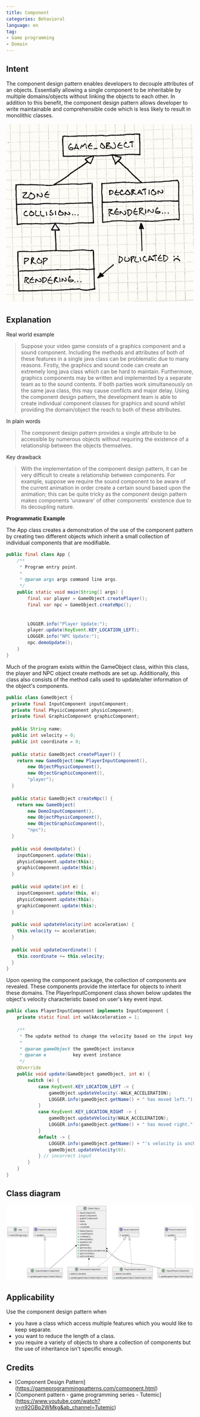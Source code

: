 ```yaml
---
title: Component
categories: Behavioral
language: en
tag:
- Game programming
- Domain
---
```


## Intent

The component design pattern enables developers to decouple attributes of an objects. Essentially allowing a single
component to be inheritable by multiple domains/objects without linking the objects to each other. In addition to this
benefit, the component design pattern allows developer to write maintainable and comprehensible code which is less
likely to result in monolithic classes.

![Intent](./etc/component.duplication.png "Component Design Pattern")

## Explanation

Real world example
> Suppose your video game consists of a graphics component and a sound component. Including the methods and attributes of both of these features in a single java class can be problematic due to many reasons. Firstly, the graphics and sound code can create an extremely long java class which can be hard to maintain. Furthermore, graphics components may be written and implemented by a separate team as to the sound contents. If both parties work simultaneously on the same java class, this may cause conflicts and major delay. Using the component design pattern, the development team is able to create individual component classes for graphics and sound whilst providing the domain/object the reach to both of these attributes.


In plain words
> The component design pattern provides a single attribute to be accessible by numerous objects without requiring the
> existence of a relationship between the objects themselves.

Key drawback
> With the implementation of the component design pattern, it can be very difficult to create a relationship
> between components. For example, suppose we require the sound component to be aware of the current animation in order
> create a certain sound based upon the animation; this can be quite tricky as the component design pattern makes
> components 'unaware' of other components' existence due to its decoupling nature.

**Programmatic Example**

The App class creates a demonstration of the use of the component pattern by creating two different objects which
inherit a small collection of individual components that are modifiable.

```java
public final class App {
    /**
     * Program entry point.
     *
     * @param args args command line args.
     */
    public static void main(String[] args) {
        final var player = GameObject.createPlayer();
        final var npc = GameObject.createNpc();


        LOGGER.info("Player Update:");
        player.update(KeyEvent.KEY_LOCATION_LEFT);
        LOGGER.info("NPC Update:");
        npc.demoUpdate();
    }
}
```

Much of the program exists within the GameObject class, within this class, the player and NPC object create methods are
set up. Additionally, this class also consists of the method calls used to update/alter information of the object's
components.

```java
public class GameObject {
  private final InputComponent inputComponent;
  private final PhysicComponent physicComponent;
  private final GraphicComponent graphicComponent;

  public String name;
  public int velocity = 0;
  public int coordinate = 0;

  public static GameObject createPlayer() {
    return new GameObject(new PlayerInputComponent(),
        new ObjectPhysicComponent(),
        new ObjectGraphicComponent(),
        "player");
  }

  public static GameObject createNpc() {
    return new GameObject(
        new DemoInputComponent(),
        new ObjectPhysicComponent(),
        new ObjectGraphicComponent(),
        "npc");
  }

  public void demoUpdate() {
    inputComponent.update(this);
    physicComponent.update(this);
    graphicComponent.update(this);
  }

  public void update(int e) {
    inputComponent.update(this, e);
    physicComponent.update(this);
    graphicComponent.update(this);
  }

  public void updateVelocity(int acceleration) {
    this.velocity += acceleration;
  }
  
  public void updateCoordinate() {
    this.coordinate += this.velocity;
  }
}
```

Upon opening the component package, the collection of components are revealed. These components provide the interface
for objects to inherit these domains. The PlayerInputComponent class shown below updates the object's velocity
characteristic based on user's key event input.

```java
public class PlayerInputComponent implements InputComponent {
    private static final int walkAcceleration = 1;

    /**
     * The update method to change the velocity based on the input key event.
     *
     * @param gameObject the gameObject instance
     * @param e          key event instance
     */
    @Override
    public void update(GameObject gameObject, int e) {
        switch (e) {
            case KeyEvent.KEY_LOCATION_LEFT -> {
                gameObject.updateVelocity(-WALK_ACCELERATION);
                LOGGER.info(gameObject.getName() + " has moved left.");
            }
            case KeyEvent.KEY_LOCATION_RIGHT -> {
                gameObject.updateVelocity(WALK_ACCELERATION);
                LOGGER.info(gameObject.getName() + " has moved right.");
            }
            default -> {
                LOGGER.info(gameObject.getName() + "'s velocity is unchanged due to the invalid input");
                gameObject.updateVelocity(0);
            } // incorrect input
        }
    }
}
```

## Class diagram

![UML](./etc/component.uml.png "The UML for Component Design Pattern")

## Applicability

Use the component design pattern when

- you have a class which access multiple features which you would like to keep separate.
- you want to reduce the length of a class.
- you require a variety of objects to share a collection of components but the use of inheritance isn't specific enough.

## Credits

- [Component Design Pattern] (https://gameprogrammingpatterns.com/component.html)
- [Component pattern - game programming series - Tutemic] (https://www.youtube.com/watch?v=n92GBp2WMkg&ab_channel=Tutemic)